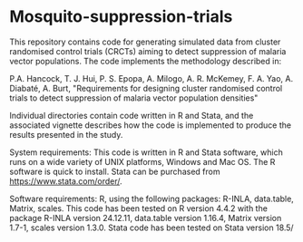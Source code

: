 # Mosquito-suppression-trials
This repository contains code for generating simulated data from cluster randomised control trials (CRCTs) aiming to detect suppression of malaria vector populations. The code implements the methodology described in:

P.A. Hancock, T. J. Hui, P. S. Epopa, A. Milogo, A. R. McKemey, F. A. Yao,  A. Diabaté, A. Burt, "Requirements for designing cluster randomised control trials to detect suppression of malaria vector population densities" 

Individual directories contain code written in R and Stata, and the associated vignette describes how the code is implemented to produce the results presented in the study. 

System requirements: This code is written in R and Stata software, which runs on a wide variety of UNIX platforms, Windows and Mac OS. The R software is quick to install. Stata can be purchased from https://www.stata.com/order/.

Software requirements: R, using the following packages: R-INLA, data.table, Matrix, scales. This code has been tested on R version 4.4.2 with the package R-INLA version 24.12.11, data.table version 1.16.4, Matrix version 1.7-1, scales version 1.3.0. Stata code has been tested on Stata version 18.5/
